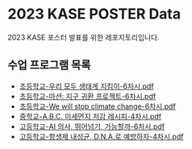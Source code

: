 # 2023 KASE POSTER Data
2023 KASE 포스터 발표를 위한 레포지토리입니다.


## 수업 프로그램 목록
- <a href="https://github.com/anespart1/2023_KASE_POSTER_1/blob/main/1-%EC%B4%88%EB%93%B1-%EC%9A%B0%EB%A6%AC%EB%AA%A8%EB%91%90%EC%83%9D%ED%83%9C%EA%B3%84%EC%A7%80%ED%82%B4%EC%9D%B4-6%EC%B0%A8%EC%8B%9C.pdf">초등학교-우리 모두 생태계 지킴이-6차시.pdf</a>
- <a href="https://github.com/anespart1/2023_KASE_POSTER_1/blob/main/2-%EC%B4%88%EB%93%B1-%EB%A7%88%EC%85%98%EC%A7%80%EA%B5%AC%EA%B7%80%ED%99%98%ED%94%84%EB%A1%9C%EC%A0%9D%ED%8A%B8-6%EC%B0%A8%EC%8B%9C.pdf">초등학교-마션: 지구 귀환 프로젝트-6차시.pdf</a>
- <a href="https://github.com/anespart1/2023_KASE_POSTER_1/blob/main/3-%EC%B4%88%EB%93%B1-wewillstopclimatechange-6%EC%B0%A8%EC%8B%9C.pdf">초등학교-We will stop climate change-6차시.pdf</a>
- <a href="https://github.com/anespart1/2023_KASE_POSTER_1/blob/main/4-%EC%A4%91%ED%95%99-ABC%EB%AF%B8%EC%84%B8%EB%A8%BC%EC%A7%80%EC%A0%80%EA%B0%90%EB%A0%88%EC%8B%9C%ED%94%BC-4%EC%B0%A8%EC%8B%9C.pdf">중학교-A.B.C. 미세먼지 저감 레시피-4차시.pdf</a>
- <a href="https://github.com/anespart1/2023_KASE_POSTER_1/blob/main/5-%EA%B3%A0%EB%93%B1-AI%EC%9D%98%EC%82%AC%EB%9B%B0%EC%96%B4%EB%84%98%EA%B8%B0%EA%B0%80%EB%8A%A5%ED%95%A0%EA%B9%8C-6%EC%B0%A8%EC%8B%9C.pdf">고등학교-AI 의사, 뛰어넘기, 가능할까-6차시.pdf</a>
- <a href="https://github.com/anespart1/2023_KASE_POSTER_1/blob/main/6-%EA%B3%A0%EB%93%B1-%ED%95%AD%EC%83%9D%EC%A0%9C%EB%82%B4%EC%84%B1%EA%B7%A0DNA%EB%A1%9C%EC%98%88%EB%B0%A9%ED%95%98%EC%9E%90-4%EC%B0%A8%EC%8B%9C.pdf">고등학교-항생제 내성균, D.N.A.로 예방하자-4차시.pdf</a>
